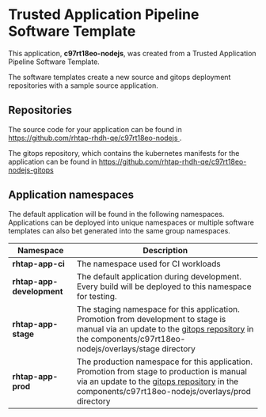 # Trusted Application Pipeline Software Template

This application, **c97rt18eo-nodejs**, was created from a Trusted Application Pipeline Software Template.

The software templates create a new source and gitops deployment repositories with a sample source application. 

## Repositories

The source code for your application can be found in [https://github.com/rhtap-rhdh-qe/c97rt18eo-nodejs ](https://github.com/rhtap-rhdh-qe/c97rt18eo-nodejs ).
 
The gitops repository, which contains the kubernetes manifests for the application can be found in 
[https://github.com/rhtap-rhdh-qe/c97rt18eo-nodejs-gitops ](https://github.com/rhtap-rhdh-qe/c97rt18eo-nodejs-gitops ) 

## Application namespaces 

The default application will be found in the following namespaces. Applications can be deployed into unique namespaces or multiple software templates can also bet generated into the same group namespaces.  

|  Namespace   |  Description   |  
| -------- | -------- |
| **rhtap-app-ci** | The namespace used for CI workloads |
| **rhtap-app-development** | The default application during development. Every build will be deployed to this namespace for testing. |
| **rhtap-app-stage** | The staging namespace for this application. Promotion from development to stage is manual via an update to the [gitops repository](https://github.com/rhtap-rhdh-qe/c97rt18eo-nodejs-gitops ) in the components/c97rt18eo-nodejs/overlays/stage directory |
| **rhtap-app-prod** | The production namespace for this application. Promotion from stage to production is manual via an update to the [gitops repository](https://github.com/rhtap-rhdh-qe/c97rt18eo-nodejs-gitops ) in the components/c97rt18eo-nodejs/overlays/prod directory |